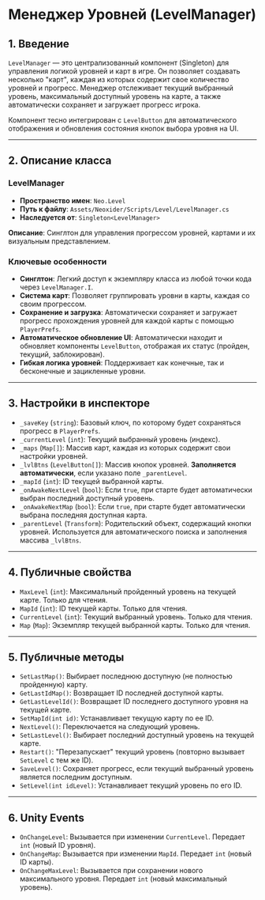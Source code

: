 # Менеджер Уровней (LevelManager)

## 1. Введение

`LevelManager` — это централизованный компонент (Singleton) для управления логикой уровней и карт в игре. Он позволяет создавать несколько "карт", каждая из которых содержит свое количество уровней и прогресс. Менеджер отслеживает текущий выбранный уровень, максимальный доступный уровень на карте, а также автоматически сохраняет и загружает прогресс игрока.

Компонент тесно интегрирован с `LevelButton` для автоматического отображения и обновления состояния кнопок выбора уровня на UI.

---

## 2. Описание класса

### LevelManager
- **Пространство имен**: `Neo.Level`
- **Путь к файлу**: `Assets/Neoxider/Scripts/Level/LevelManager.cs`
- **Наследуется от**: `Singleton<LevelManager>`

**Описание**:
Синглтон для управления прогрессом уровней, картами и их визуальным представлением.

### Ключевые особенности
- **Синглтон**: Легкий доступ к экземпляру класса из любой точки кода через `LevelManager.I`.
- **Система карт**: Позволяет группировать уровни в карты, каждая со своим прогрессом.
- **Сохранение и загрузка**: Автоматически сохраняет и загружает прогресс прохождения уровней для каждой карты с помощью `PlayerPrefs`.
- **Автоматическое обновление UI**: Автоматически находит и обновляет компоненты `LevelButton`, отображая их статус (пройден, текущий, заблокирован).
- **Гибкая логика уровней**: Поддерживает как конечные, так и бесконечные и зацикленные уровни.

---

## 3. Настройки в инспекторе

- `_saveKey` (`string`): Базовый ключ, по которому будет сохраняться прогресс в `PlayerPrefs`.
- `_currentLevel` (`int`): Текущий выбранный уровень (индекс).
- `_maps` (`Map[]`): Массив карт, каждая из которых содержит свои настройки уровней.
- `_lvlBtns` (`LevelButton[]`): Массив кнопок уровней. **Заполняется автоматически**, если указано поле `_parentLevel`.
- `_mapId` (`int`): ID текущей выбранной карты.
- `_onAwakeNextLevel` (`bool`): Если `true`, при старте будет автоматически выбран последний доступный уровень.
- `_onAwakeNextMap` (`bool`): Если `true`, при старте будет автоматически выбрана последняя доступная карта.
- `_parentLevel` (`Transform`): Родительский объект, содержащий кнопки уровней. Используется для автоматического поиска и заполнения массива `_lvlBtns`.

---

## 4. Публичные свойства

- `MaxLevel` (`int`): Максимальный пройденный уровень на текущей карте. Только для чтения.
- `MapId` (`int`): ID текущей карты. Только для чтения.
- `CurrentLevel` (`int`): Текущий выбранный уровень. Только для чтения.
- `Map` (`Map`): Экземпляр текущей выбранной карты. Только для чтения.

---

## 5. Публичные методы

- `SetLastMap()`: Выбирает последнюю доступную (не полностью пройденную) карту.
- `GetLastIdMap()`: Возвращает ID последней доступной карты.
- `GetLastLevelId()`: Возвращает ID последнего доступного уровня на текущей карте.
- `SetMapId(int id)`: Устанавливает текущую карту по ее ID.
- `NextLevel()`: Переключается на следующий уровень.
- `SetLastLevel()`: Выбирает последний доступный уровень на текущей карте.
- `Restart()`: "Перезапускает" текущий уровень (повторно вызывает `SetLevel` с тем же ID).
- `SaveLevel()`: Сохраняет прогресс, если текущий выбранный уровень является последним доступным.
- `SetLevel(int idLevel)`: Устанавливает текущий уровень по его ID.

---

## 6. Unity Events

- `OnChangeLevel`: Вызывается при изменении `CurrentLevel`. Передает `int` (новый ID уровня).
- `OnChangeMap`: Вызывается при изменении `MapId`. Передает `int` (новый ID карты).
- `OnChangeMaxLevel`: Вызывается при сохранении нового максимального уровня. Передает `int` (новый максимальный уровень).
